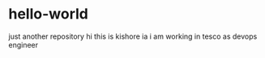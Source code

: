 # hello-world
just another repository
hi this is kishore
ia
i am working in tesco as devops engineer
